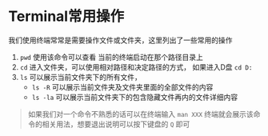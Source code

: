 # Terminal常用操作

我们使用终端常常是需要操作文件或文件夹，这里列出了一些常用的操作


1. `pwd`  使用该命令可以查看 当前的终端启动在那个路径目录上
2. `cd`  进入文件夹，可以使用相对路径和决定路径的方式， 如果进入D盘 `cd D:`
3. `ls`  可以展示当前文件夹下的所有文件，
      - `ls -R` 可以展示当前文件夹及文件夹里面的全部文件的内容
      - `ls -la` 可以展示当前文件夹下的包含隐藏文件再内的文件详细内容


> 如果我们对一个命令不熟悉的话可以在终端输入 `man XXX` 终端就会展示该命令的相关用法，想要退出说明可以按下键盘的 `Q` 即可